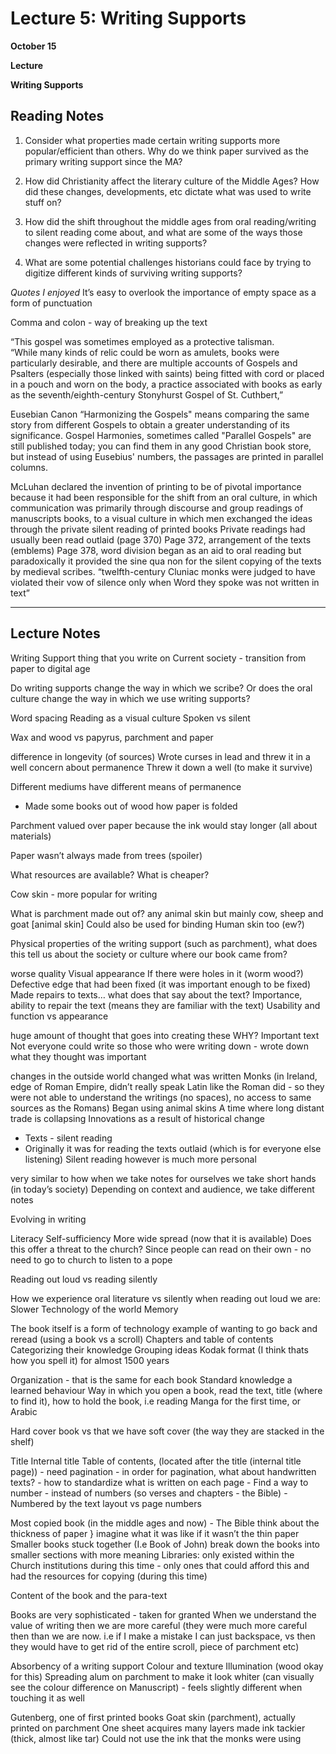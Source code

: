 # Lecture 5: Writing Supports

**October 15**

**Lecture**

**Writing Supports**

## Reading Notes

1.    Consider what properties made certain writing supports more popular/efficient than others. Why do we think paper survived as the primary writing support since the MA?

2.    How did Christianity affect the literary culture of the Middle Ages? How did these changes, developments, etc dictate what was used to write stuff on?

3.    How did the shift throughout the middle ages from oral reading/writing to silent reading come about, and what are some of the ways those changes were reflected in writing supports?

4.    What are some potential challenges historians could face by trying to digitize different kinds of surviving writing supports?


*Quotes I enjoyed*
It’s easy to over­look the im­port­ance of empty space as a form of punc­tu­ation

Comma and colon - way of breaking up the text

“This gospel was sometimes employed as a protective talisman. “While many kinds of relic could be worn as amulets, books were particularly desirable, and there are multiple accounts of Gospels and Psalters (especially those linked with saints) being fitted with cord or placed in a pouch and worn on the body, a practice associated with books as early as the seventh/eighth-century Stonyhurst Gospel of St. Cuthbert,” 

Eusebian Canon
“Harmonizing the Gospels" means comparing the same story from different Gospels to obtain a greater understanding of its significance. Gospel Harmonies, sometimes called "Parallel Gospels" are still published today; you can find them in any good Christian book store, but instead of using Eusebius' numbers, the passages are printed in parallel columns.

McLuhan declared the invention of printing to be of pivotal importance because it had been responsible for the shift from an oral culture, in which communication was primarily through discourse and group readings of manuscripts books, to a visual culture in which men exchanged the ideas through the private silent reading of printed books
Private readings had usually been read outlaid (page 370)
Page 372, arrangement of the texts (emblems)
Page 378, word division began as an aid to oral reading but paradoxically it provided the sine qua non for the silent copying of the texts by medieval scribes.
“twelfth-century Cluniac monks were judged to have violated their vow of silence only when Word they spoke was not written in text”

___
## Lecture Notes

Writing Support
thing that you write on
Current society - transition from paper to digital age 

Do writing supports change the way in which we scribe? Or does the oral culture change the way in which we use writing supports?

Word spacing 
Reading as a visual culture 
Spoken vs silent 

Wax and wood vs papyrus, parchment and paper 

difference in longevity (of sources)
Wrote curses in lead and threw it in a well 
concern about permanence 
Threw it down a well (to make it survive)

Different mediums have different means of permanence 

- Made some books out of wood 
how paper is folded

Parchment valued over paper
because the ink would stay longer (all about materials)

Paper wasn’t always made from trees (spoiler)

What resources are available? What is cheaper?

Cow skin - more popular for writing

What is parchment made out of?
any animal skin but mainly cow, sheep and goat 
[animal skin] Could also be used for binding 
Human skin too (ew?)

Physical properties of the writing support (such as parchment), what does this tell us about the society or culture where our book came from?

worse quality 
Visual appearance 
If there were holes in it (worm wood?)
Defective edge that had been fixed (it was important enough to be fixed)
Made repairs to texts… what does that say about the text?
Importance, 
ability to repair the text (means they are familiar with the text)
Usability and function vs appearance 


huge amount of thought that goes into creating these
WHY? Important text 
Not everyone could write so those who were writing down - wrote down what they thought was important 

changes in the outside world changed what was written 
Monks (in Ireland, edge of Roman Empire, didn’t really speak Latin like the Roman did - so they were not able to understand the writings (no spaces), no access to same sources as the Romans)
Began using animal skins
A time where long distant trade is collapsing 
Innovations as a result of historical change 

- Texts - silent reading
- Originally it was for reading the texts outlaid (which is for everyone else listening)
Silent reading however is much more personal 

very similar to how when we take notes for ourselves we take short hands (in today’s society)
Depending on context and audience, we take different notes

Evolving in writing

Literacy
Self-sufficiency
More wide spread (now that it is available)
Does this offer a threat to the church? Since people can read on their own - no need to go to church to listen to a pope

Reading out loud vs reading silently 

How we experience oral literature vs silently 
when reading out loud we are:
Slower
Technology of the world 
Memory 

The book itself is a form of technology 
example of wanting to go back and reread (using a book vs a scroll)
Chapters and table of contents 
Categorizing their knowledge 
Grouping ideas 
Kodak format (I think thats how you spell it) for almost 1500 years

Organization - that is the same for each book 
Standard knowledge 
 a learned behaviour 
Way in which you open a book, read the text, title (where to find it), how to hold the book,
i.e reading Manga for the first time, or Arabic

Hard cover book vs that we have soft cover (the way they are stacked in the shelf)

Title
Internal title
Table of contents, (located after the title (internal title page)) - need pagination 
	- in order for pagination, what about handwritten texts?
	- how to standardize what is written on each page 
	- Find a way to number - instead of numbers (so verses and chapters - the Bible)
	- Numbered by the text layout vs page numbers 

Most copied book (in the middle ages and now) - The Bible
think about the thickness of paper } imagine what it was like if it wasn’t the thin paper 
Smaller books stuck together (I.e Book of John)
break down the books into smaller sections with more meaning 
Libraries: only existed within the Church institutions during this time - only ones that could afford this and had the resources for copying (during this time)

Content of the book and the para-text

Books are very sophisticated - taken for granted 
When we understand the value of writing then we are more careful (they were much more careful then than we are now. i.e if I make a mistake I can just backspace, vs then they would have to get rid of the entire scroll, piece of parchment etc)

Absorbency of a writing support
Colour and texture
Illumination (wood okay for this)
Spreading alum on parchment to make it look whiter (can visually see the colour difference on Manuscript) - feels slightly different when touching it as well 

Gutenberg, one of first printed books
Goat skin (parchment), actually printed on parchment 
One sheet acquires many layers
made ink tackier (thick, almost like tar) 
Could not use the ink that the monks were using 

